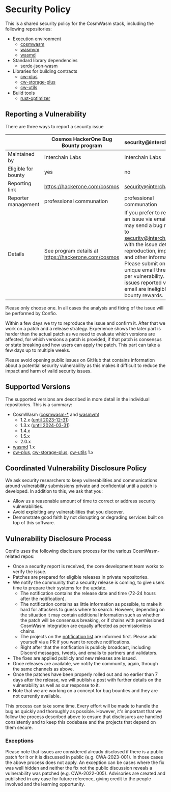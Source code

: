 # Security Policy

This is a shared security policy for the CosmWasm stack, including the following repositories:

- Execution environment
  - [cosmwasm]
  - [wasmvm]
  - [wasmd]
- Standard library dependencies
  - [serde-json-wasm]
- Libraries for building contracts
  - [cw-plus]
  - [cw-storage-plus]
  - [cw-utils]
- Build tools
  - [rust-optimizer]

## Reporting a Vulnerability

There are three ways to report a security issue

|                     | Cosmos HackerOne Bug Bounty program                   | security<span>@</span>interchain.io                                                                                                                                                                                                                                                                 | security<span>@</span>confio.gmbh                                                                                                                                                                                                 |
| ------------------- | ----------------------------------------------------- | --------------------------------------------------------------------------------------------------------------------------------------------------------------------------------------------------------------------------------------------------------------------------------------------------- | --------------------------------------------------------------------------------------------------------------------------------------------------------------------------------------------------------------------------------- |
| Maintained by       | Interchain Labs                                                | Interchain Labs                                                                                                                                                                                                                                                                                              | Confio                                                                                                                                                                                                                            |
| Eligible for bounty | yes                                                   | no                                                                                                                                                                                                                                                                                                  | no                                                                                                                                                                                                                                |
| Reporting link      | <https://hackerone.com/cosmos>                        | [security@interchain.io](mailto:security@interchain.io)                                                                                                                                                                                                                                             | [security@confio.gmbh](mailto:security@confio.gmbh)                                                                                                                                                                               |
| Reporter management | professional communation                              | professional communation                                                                                                                                                                                                                                                                            | best effort                                                                                                                                                                                                                       |
| Details             | See program details at <https://hackerone.com/cosmos> | If you prefer to report an issue via email, you may send a bug report to security@interchain.io with the issue details, reproduction, impact, and other information. Please submit only one unique email thread per vulnerability. Any issues reported via email are ineligible for bounty rewards. | You will receive a response from us within 4 working days confirming that a human read your email. If you do not hear back within 1 week, feel free to send a reminder or try to notify core team members via different channels. |

Please only choose one. In all cases the analysis and fixing of the issue will be performed by Confio.

Within a few days we try to reproduce the issue and confirm it. After that we work on a patch and a release strategy. Experience shows the later part is harder than the actual patch as we need to evaluate which versions are affected, for which versions a patch is provided, if that patch is consensus or state breaking and how users can apply the patch. This part can take a few days up to multiple weeks.

Please avoid opening public issues on GitHub that contains information about a potential security vulnerability as this makes it difficult to reduce the impact and harm of valid security issues.

## Supported Versions

The supported versions are described in more detail in the individual repositories. This is a summary:

- CosmWasm ([cosmwasm-\*][cosmwasm] and [wasmvm])
  - 1.2.x ([until 2023-12-31](https://medium.com/cosmwasm/eol-for-cosmwasm-1-0-1-3-22df4b34b13c))
  - 1.3.x ([until 2024-03-31](https://medium.com/cosmwasm/eol-for-cosmwasm-1-0-1-3-22df4b34b13c))
  - 1.4.x
  - 1.5.x
  - 2.0.x
- [wasmd] 1.x
- [cw-plus], [cw-storage-plus], [cw-utils] 1.x

## Coordinated Vulnerability Disclosure Policy

We ask security researchers to keep vulnerabilities and communications around vulnerability submissions private and confidential until a patch is developed. In addition to this, we ask that you:

- Allow us a reasonable amount of time to correct or address security vulnerabilities.
- Avoid exploiting any vulnerabilities that you discover.
- Demonstrate good faith by not disrupting or degrading services built on top of this software.

## Vulnerability Disclosure Process

Confio uses the following disclosure process for the various CosmWasm-related repos:

- Once a security report is received, the core development team works to verify the issue.
- Patches are prepared for eligible releases in private repositories.
- We notify the community that a security release is coming, to give users time to prepare their systems for the update.
  - The notification contains the release date and time (72-24 hours after the notification).
  - The notification contains as little information as possible, to make it hard for attackers to guess where to search. However, depending on the situation it may contain additional information such as whether the patch will be consensus breaking, or if chains with permissioned CosmWasm integration are equally affected as permissionless chains.
  - The projects on the [notification list](https://github.com/CosmWasm/advisories#notification-list) are informed first. Please add yourself via a PR if you want to receive notifications.
  - Right after that the notification is publicly broadcast, including Discord messages, tweets, and emails to partners and validators.
- The fixes are applied publicly and new releases are issued.
- Once releases are available, we notify the community, again, through the same channels as above.
- Once the patches have been properly rolled out and no earlier than 7 days after the release, we will publish a post with further details on the vulnerability as well as our response to it.
- Note that we are working on a concept for bug bounties and they are not currently available.

This process can take some time. Every effort will be made to handle the bug as quickly and thoroughly as possible. However, it's important that we follow the process described above to ensure that disclosures are handled consistently and to keep this codebase and the projects that depend on them secure.

### Exceptions

Please note that issues are considered already disclosed if there is a public patch for it or it is discussed in public (e.g. CWA-2023-001). In those cases the above process does not apply.
An exception can be cases where the fix was well hidden and neither the fix not the public discussion reveals
a vulnerability was patched (e.g. CWA-2022-005).
Advisories are created and published in any case for future reference, giving credit to the people involved and the learning opportunity.

[cosmwasm]: https://github.com/CosmWasm/cosmwasm
[cw-plus]: https://github.com/CosmWasm/cw-plus
[cw-storage-plus]: https://github.com/CosmWasm/cw-storage-plus
[cw-utils]: https://github.com/CosmWasm/cw-utils
[serde-json-wasm]: https://github.com/CosmWasm/serde-json-wasm
[rust-optimizer]: https://github.com/CosmWasm/rust-optimizer
[wasmd]: https://github.com/CosmWasm/wasmd
[wasmvm]: https://github.com/CosmWasm/wasmvm
